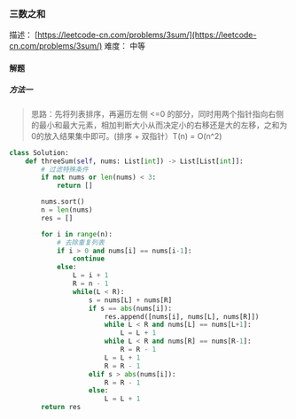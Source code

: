 ### 三数之和

描述： [https://leetcode-cn.com/problems/3sum/](https://leetcode-cn.com/problems/3sum/)
难度： 中等 

#### 解题

##### 方法一

> 思路：先将列表排序，再遍历左侧 <=0 的部分，同时用两个指针指向右侧的最小和最大元素，相加判断大小从而决定小的右移还是大的左移，之和为0的放入结果集中即可。(排序 + 双指针）T(n) = O(n^2)

```python
class Solution:
    def threeSum(self, nums: List[int]) -> List[List[int]]:
        # 过滤特殊条件
        if not nums or len(nums) < 3:
            return []

        nums.sort()
        n = len(nums)
        res = []

        for i in range(n):
            # 去除重复列表
            if i > 0 and nums[i] == nums[i-1]:
                continue
            else:
                L = i + 1
                R = n - 1
                while(L < R):
                    s = nums[L] + nums[R]
                    if s == abs(nums[i]):
                        res.append([nums[i], nums[L], nums[R]])
                        while L < R and nums[L] == nums[L+1]:
                            L = L + 1
                        while L < R and nums[R] == nums[R-1]:
                            R = R - 1
                        L = L + 1
                        R = R - 1
                    elif s > abs(nums[i]):
                        R = R - 1
                    else:
                        L = L + 1
        return res
```